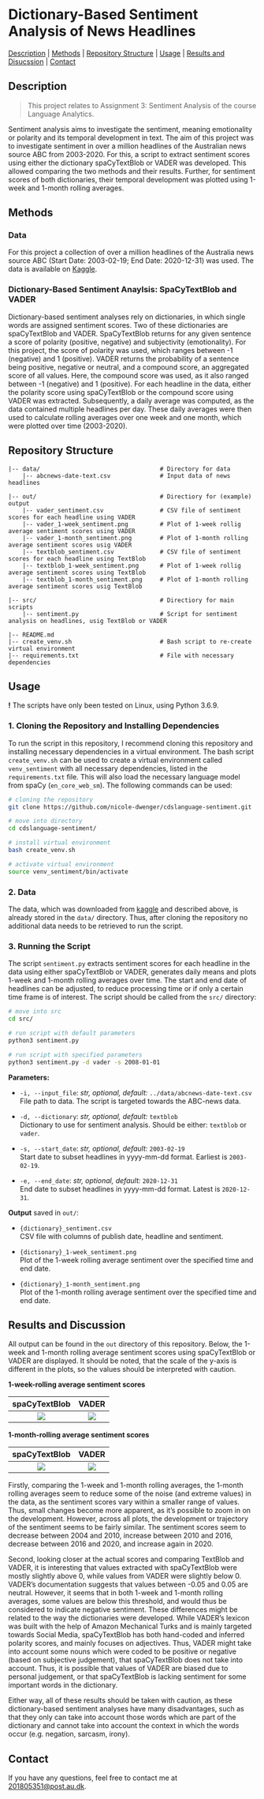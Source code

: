 # Dictionary-Based Sentiment Analysis of News Headlines

[Description](#description) | [Methods](#methods) | [Repository Structure](#repository-structure) | [Usage](#usage) | [Results and Disucssion](#results-and-discussion) | [Contact](#contact)

## Description
> This project relates to Assignment 3: Sentiment Analysis of the course Language Analytics.

Sentiment analysis aims to investigate the sentiment, meaning emotionality or polarity and its temporal development in text. The aim of this project was to investigate sentiment in over a million headlines of the Australian news source ABC from 2003-2020. For this, a script to extract sentiment scores using either the dictionary spaCyTextBlob or VADER was developed. This allowed comparing the two methods and their results. Further, for sentiment scores of both dictionaries, their temporal development was plotted using 1-week and 1-month rolling averages. 


## Methods

### Data
For this project a collection of over a million headlines of the Australia news source ABC (Start Date: 2003-02-19; End Date: 2020-12-31) was used. The data is available on [Kaggle](https://www.kaggle.com/therohk/million-headlines).

### Dictionary-Based Sentiment Anaylsis: SpaCyTextBlob and VADER
Dictionary-based sentiment analyses rely on dictionaries, in which single words are assigned sentiment scores. Two of these dictionaries are spaCyTextBlob and VADER. SpaCyTextBlob returns for any given sentence a score of polarity (positive, negative) and subjectivity (emotionality). For this project, the score of polarity was used, which ranges between -1 (negative) and 1 (positive). VADER returns the probability of a sentence being positive, negative or neutral, and a compound score, an aggregated score of all values. Here, the compound score was used, as it also ranged between -1 (negative) and 1 (positive). For each headline in the data, either the polarity score using spaCyTextBlob or the compound score using VADER was extracted. Subsequently, a daily average was computed, as the data contained multiple headlines per day. These daily averages were then used to calculate rolling averages over one week and one month, which were plotted over time (2003-2020).


## Repository Structure
```
|-- data/                                  # Directory for data
    |-- abcnews-date-text.csv              # Input data of news headlines
    
|-- out/                                   # Directiory for (example) output
    |-- vader_sentiment.csv                # CSV file of sentiment scores for each headline using VADER
    |-- vader_1-week_sentiment.png         # Plot of 1-week rollig average sentiment scores using VADER
    |-- vader_1-month_sentiment.png        # Plot of 1-month rolling average sentiment scores usig VADER
    |-- textblob_sentiment.csv             # CSV file of sentiment scores for each headline using TextBlob
    |-- textblob_1-week_sentiment.png      # Plot of 1-week rollig average sentiment scores using TextBlob
    |-- textblob_1-month_sentiment.png     # Plot of 1-month rolling average sentiment scores usig TextBlob

|-- src/                                   # Directiory for main scripts
    |-- sentiment.py                       # Script for sentiment analysis on headlines, usig TextBlob or VADER
    
|-- README.md
|-- create_venv.sh                         # Bash script to re-create virtual environment
|-- requirements.txt                       # File with necessary dependencies
```

## Usage
**!** The scripts have only been tested on Linux, using Python 3.6.9. 

### 1. Cloning the Repository and Installing Dependencies
To run the script in this repository, I recommend cloning this repository and installing necessary dependencies in a virtual environment. The bash script `create_venv.sh` can be used to create a virtual environment called `venv_sentiment` with all necessary dependencies, listed in the `requirements.txt` file. This will also load the necessary language model from spaCy (`en_core_web_sm`). The following commands can be used:

```bash
# cloning the repository
git clone https://github.com/nicole-dwenger/cdslanguage-sentiment.git

# move into directory
cd cdslanguage-sentiment/

# install virtual environment
bash create_venv.sh

# activate virtual environment 
source venv_sentiment/bin/activate
```

### 2. Data
The data, which was downloaded from [kaggle](https://www.kaggle.com/therohk/million-headlines) and described above, is already stored in the `data/` directory. Thus, after cloning the repository no additional data needs to be retrieved to run the script. 

### 3. Running the Script 
The script `sentiment.py` extracts sentiment scores for each headline in the data using either spaCyTextBlob or VADER, generates daily means and plots 1-week and 1-month rolling averages over time. The start and end date of headlines can be adjusted, to reduce processing time or if only a certain time frame is of interest. The script should be called from the `src/` directory: 


```bash
# move into src 
cd src/

# run script with default parameters
python3 sentiment.py

# run script with specified parameters
python3 sentiment.py -d vader -s 2008-01-01

```

__Parameters:__

- `-i, --input_file`: *str, optional, default:* `../data/abcnews-date-text.csv`\
    File path to data. The script is targeted towards the ABC-news data.
    
- `-d, --dictionary`: *str, optional, default:* `textblob`\
   Dictionary to use for sentiment analysis. Should be either: `textblob` or `vader`. 

- `-s, --start_date`: *str, optional, default:* `2003-02-19`\
  Start date to subset headlines in yyyy-mm-dd format. Earliest is `2003-02-19`.
  
- `-e, --end_date`: *str, optional, default:* `2020-12-31`\
  End date to subset headlines in yyyy-mm-dd format. Latest is `2020-12-31`.


__Output__ saved in `out/`: 

- `{dictionary}_sentiment.csv`\
  CSV file with columns of publish date, headline and sentiment.
  
- `{dictionary}_1-week_sentiment.png`\
  Plot of the 1-week rolling average sentiment over the specified time and end date. 
  
- `{dictionary}_1-month_sentiment.png`\
  Plot of the 1-month rolling average sentiment over the specified time and end date.
  

## Results and Discussion
All output can be found in the `out` directory of this repository. Below, the 1-week and 1-month rolling average sentiment scores using spaCyTextBlob or VADER are displayed. It should be noted, that the scale of the y-axis is different in the plots, so the values should be interpreted with caution. 

__1-week-rolling average sentiment scores__

spaCyTextBlob             |  VADER
:-------------------------:|:-------------------------:
![](https://github.com/nicole-dwenger/cdslanguage-sentiment/blob/master/out/textblob_1-week_sentiment.png)  |  ![](https://github.com/nicole-dwenger/cdslanguage-sentiment/blob/master/out/vader_1-week_sentiment.png)


__1-month-rolling average sentiment scores__

spaCyTextBlob             |  VADER
:-------------------------:|:-------------------------:
![](https://github.com/nicole-dwenger/cdslanguage-sentiment/blob/master/out/textblob_1-month_sentiment.png)  |  ![](https://github.com/nicole-dwenger/cdslanguage-sentiment/blob/master/out/vader_1-month_sentiment.png)


Firstly, comparing the 1-week and 1-month rolling averages, the 1-month rolling averages seem to reduce some of the noise (and extreme values) in the data, as the sentiment scores vary within a smaller range of values. Thus, small changes become more apparent, as it’s possible to zoom in on the development. However, across all plots, the development or trajectory of the sentiment seems to be fairly similar. The sentiment scores seem to decrease between 2004 and 2010, increase between 2010 and 2016, decrease between 2016 and 2020, and increase again in 2020. 

Second, looking closer at the actual scores and comparing TextBlob and VADER, it is interesting that values extracted with spaCyTextBlob were mostly slightly above 0, while values from VADER were slightly below 0. VADER’s documentation suggests that values between -0.05 and 0.05 are neutral. However, it seems that in both 1-week and 1-month rolling averages, some values are below this threshold, and would thus be considered to indicate negative sentiment. These differences might be related to the way the dictionaries were developed. While VADER’s lexicon was built with the help of Amazon Mechanical Turks and is mainly targeted towards Social Media, spaCyTextBlob has both hand-coded and inferred polarity scores, and mainly focuses on adjectives. Thus, VADER might take into account some nouns which were coded to be positive or negative (based on subjective judgement), that spaCyTextBlob does not take into account. Thus, it is possible that values of VADER are biased due to personal judgement, or that spaCyTextBlob is lacking sentiment for some important words in the dictionary. 

Either way, all of these results should be taken with caution, as these dictionary-based sentiment analyses have many disadvantages, such as that they only can take into account those words which are part of the dictionary and cannot take into account the context in which the words occur (e.g. negation, sarcasm, irony).


## Contact 
If you have any questions, feel free to contact me at 201805351@post.au.dk.

